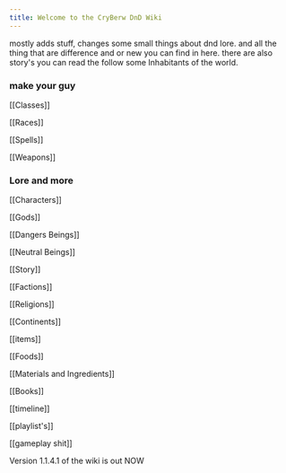 ```yaml
---
title: Welcome to the CryBerw DnD Wiki
---
```


mostly adds stuff, changes some small things about dnd lore. and all the thing that are difference and or new you can find in here. there are also story's you can read the follow some Inhabitants of the world.

### make your guy

[[Classes]]

[[Races]]

[[Spells]]

[[Weapons]]

### Lore and more

[[Characters]]

[[Gods]]

[[Dangers Beings]]

[[Neutral Beings]]

[[Story]]

[[Factions]]

[[Religions]]

[[Continents]]

[[items]]

[[Foods]]

[[Materials and Ingredients]]

[[Books]]

[[timeline]]

[[playlist's]]

[[gameplay shit]]


Version 1.1.4.1 of the wiki is out NOW


